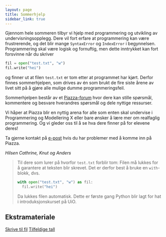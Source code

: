 ```yaml
---
layout: page
title: Sommerhjelp
sidebar_link: true
---
```


Gjennom hele sommeren tilbyr vi hjelp med programmering og utvikling av undervisningsopplegg. Dere vil fort erfare at programmering kan være frustrerende, og det blir mange `SyntaxError` og `IndexError` i begynnelsen. Programmering skal være logisk og fornuftig, men dette inntrykket kan fort forsvinne når du skriver
``` Python
fil = open("test.txt", "w")
fil.write("hei")
```
og finner ut at filen `test.txt` er tom etter at programmet har kjørt. Derfor finnes sommerhjelpen, som drives av én som brukt de fire siste årene av livet sitt på å gjøre alle mulige dumme programmeringsfeil.

Sommerhjelpen består av et [Piazza-forum](https://piazza.com/uio.no/summer2018/profag) hvor dere kan stille spørsmål, kommentere og besvare hverandres spørsmål og dele nyttige ressurser.

Vi håper at Piazza blir en nyttig arena for alle som enten skal undervise i Programmering og Modellering X eller bare ønsker å lære mer om realfaglig programmering. Og vi gleder oss til å se hva dere finner på for elevene deres!

Ta gjerne kontakt på [e-post](mailto:anjohan@uio.no) hvis du har problemer med å komme inn på Piazza.

*Hilsen Cathrine, Knut og Anders*

>Til dere som lurer på hvorfor `test.txt` forblir tom: Filen må lukkes for å garantere at teksten blir skrevet. Det er derfor best å bruke en `with`-blokk, dvs.
>``` Python
>with open("test.txt", "w") as fil:
>	fil.write("hei")
>```
>Da lukkes filen automatisk. Dette er første gang Python blir lagt for hat i introduksjonskurset på UiO.

<div class="card module-links col-centered">
    <div class="card-header">
        <h2>Ekstramateriale</h2>
    </div>
    <div class="card-body">
        <a href="./skriv_til_fil" class="btn btn-outline-primary materials-links">Skrive til fil</a>
		<a href="./tilfeldige_tall" class="btn btn-outline-primary materials-links">Tilfeldige tall</a>
            </div>
</div> 